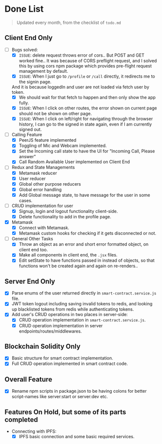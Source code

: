 # Done List

> Updated every month, from the checklist of `todo.md`

## Client End Only

- [ ] Bugs solved:
  - [x] `ISSUE`: delete request throws error of cors.. But POST and GET worked fine.. It was because of CORS preflight request, and I solved this by using cors npm package which provides pre-flight request management by default.
  - [x] `ISSUE`: When I just go to `/profile` or `/call` directly, it redirects me to the signin page.
  
  And it is because loggedIn and user are not loaded via fetch user by token.
    - [x] We should wait for that fetch to happen and then only show the app fully.
  - [x] `ISSUE`: When I click on other routes, the error shown on current page should not be shown on other page.
  - [x] `ISSUE`: When I click on left/right for navigating through the browser history, I can go to the signed in state again, even if I am currently signed out.

- [ ] Calling Feature
  - [x] PeerJS feature implemented
  - [x] Toggling of Mic and Webcam implemented.
  - [x] Set the Incoming call state to have the UI for "Incoming Call, Please answer"
  - [x] Call Random Available User implemented on Client End

- [ ] Redux and State Managements
  - [x] Metamask reducer
  - [x] User reducer
  - [x] Global other purpose reducers
  - [x] Global error handling
  - [x] Add Global message state, to have message for the user in some cases.

- [ ] CRUD implementation for user
  - [x] Signup, login and logout functionality client-side.
  - [x] Delete functionality to add in the profile page. 

- [x] Metamask
  - [x] Connect with Metamask.
  - [x] Metamask custom hooks for checking if it gets disconnected or not.

- [ ] General Other Tasks
  - [x] Throw an object as an error and short error formatted object, on client end too.
  - [x] Make all components in client end, the `.jsx` files.
  - [x] Edit setState to have functions passed in instead of objects, so that functions won't be created again and again on re-renders..

## Server End Only

- [x] Parse enums of the user returned directly in `smart-contract.service.js` file.
- [x] JWT token logout including saving invalid tokens to redis, and looking up blacklisted tokens from redis while authenticating tokens.
- [x] Add user's CRUD operations in two places in server-side:
  - [x] CRUD operation implementation in `smart-contract.service.js`.
  - [x] CRUD operation implementation in server endpoints/routes/middlewares.

## Blockchain Solidity Only

- [x] Basic structure for smart contract implementation.
- [x] Full CRUD operation implemented in smart contract code.

## Overall Feature

- [x] Rename npm scripts in package.json to be having colons for better script-names like server:start or server:dev etc.

## Features On Hold, but some of its parts completed

- Connecting with IPFS:
  - [x] IPFS basic connection and some basic required services.
